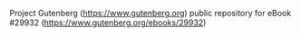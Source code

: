 Project Gutenberg (https://www.gutenberg.org) public repository for eBook #29932 (https://www.gutenberg.org/ebooks/29932)
